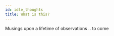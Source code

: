 ```yaml
---
id: idle_thoughts
title: What is this?
---
```


Musings upon a lifetime of observations .. to come

